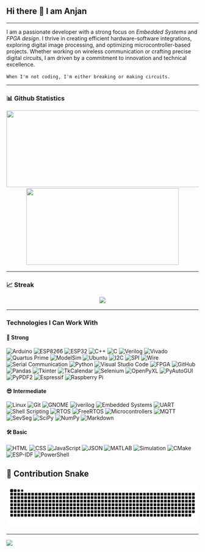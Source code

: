 ## Hi there 👋 I am Anjan

---
I am a passionate developer with a strong focus on *Embedded Systems* and *FPGA design*. I thrive in creating efficient hardware-software integrations, exploring digital image processing, and optimizing microcontroller-based projects. Whether working on wireless communication or crafting precise digital circuits, I am driven by a commitment to innovation and technical excellence.

`When I'm not coding, I'm either breaking or making circuits.`

___
### 📊 Github Statistics

<div align="center">
  <img height="200em" width = "550em" src="https://github-readme-stats-eight-theta.vercel.app/api?username=ItzzInfinity&show_icons=true&theme=dracula&include_all_commits=true&count_private=true"/>
  <img height="200em" width = "400em"  src="https://github-readme-stats.vercel.app/api/top-langs/?username=ItzzInfinity&theme=dracula&show_icons=true&layout=compact"/>
  </div
<!--   <div align="center">
<!--   <img height="200em" width = "1000em" src="https://github-profile-trophy.vercel.app/?username=ItzzInfinity&title=Commit,Followers,Stars,Repositories,PullRequest&theme=flat&margin-w=15"/> -->
<!-- </div> --> 

<!--![ItzzInfinity's Tropihes](https://github-profile-trophy.vercel.app/?username=ItzzInfinity&title=Commit,Followers,Stars,Repositories,PullRequest&theme=flat&margin-w=15) -->
___

### 📈 Streak

<div align="center">
   <img height="200em" src="https://github-readme-streak-stats.herokuapp.com/?user=ItzzInfinity&theme=dracula&show_icons=true&layout=compact"/><br>
<!--    <img height="200em" src="https://github-readme-streak-stats.herokuapp.com/?user=Itzzinfinity&theme=tokyonight&hide_border=false"/><br> -->
  
</div>


___
### Technologies I Can Work With

#### 💪 Strong
![Arduino](https://img.shields.io/badge/-Arduino-00979D?style=plastic&logo=arduino&logoColor=white)
![ESP8266](https://img.shields.io/badge/-ESP8266-000000?style=plastic&logo=esp8266&logoColor=white)
![ESP32](https://img.shields.io/badge/ESP32-gray?style=plastic)
![C++](https://img.shields.io/badge/-C++-00599C?style=plastic&logo=cplusplus&logoColor=white)
![C](https://img.shields.io/badge/-C-A8B9CC?style=plastic&logo=c&logoColor=black)
![Verilog](https://img.shields.io/badge/-Verilog-187bcd?style=plastic&logo=verilog&logoColor=white)
![Vivado](https://img.shields.io/badge/-Vivado-007ACC?style=plastic&logo=xilinx&logoColor=white)
![Quartus Prime](https://img.shields.io/badge/-Quartus_Prime-0071C5?style=plastic&logo=intel&logoColor=white)
![ModelSim](https://img.shields.io/badge/-ModelSim-3DDC84?style=plastic&logo=modelsim&logoColor=white)
![Ubuntu](https://img.shields.io/badge/Ubuntu-E95420?style=plastic&logo=ubuntu&logoColor=white)
![I2C](https://img.shields.io/badge/-I2C-4CAF50?style=plastic&logo=i2c&logoColor=white)
![SPI](https://img.shields.io/badge/-SPI-FF5722?style=plastic&logo=spi&logoColor=white)
![Wire](https://img.shields.io/badge/-Wire-FFCC00?style=plastic&logo=arduino&logoColor=white)
![Serial Communication](https://img.shields.io/badge/-Serial_Communication-FF9900?style=plastic&logo=serial&logoColor=white)
![Python](https://img.shields.io/badge/python-3670A0?style=plastic&logo=python&logoColor=ffdd54) 
![Visual Studio Code](https://img.shields.io/badge/Visual%20Studio%20Code-0078d7.svg?style=plastic&logo=visual-studio-code&logoColor=white)
![FPGA](https://img.shields.io/badge/-FPGA-009688?style=plastic&logo=fpga&logoColor=white)
![GitHub](https://img.shields.io/badge/-GitHub-181717?style=plastic&logo=github&logoColor=white)
![Pandas](https://img.shields.io/badge/-Pandas-150458?style=plastic&logo=pandas&logoColor=white)
![Tkinter](https://img.shields.io/badge/-Tkinter-ffcc00?style=plastic&logo=python&logoColor=white)
![TkCalendar](https://img.shields.io/badge/-TkCalendar-ff5722?style=plastic&logo=calendar&logoColor=white)
![Selenium](https://img.shields.io/badge/-Selenium-43B02A?style=plastic&logo=selenium&logoColor=white)
![OpenPyXL](https://img.shields.io/badge/-OpenPyXL-1D6F42?style=plastic&logo=microsoft-excel&logoColor=white)
![PyAutoGUI](https://img.shields.io/badge/-PyAutoGUI-555555?style=plastic&logo=python&logoColor=white)
![PyPDF2](https://img.shields.io/badge/-PyPDF2-BD081C?style=plastic&logo=adobe&logoColor=white)
![Espressif](https://img.shields.io/badge/espressif-E7352C.svg?style=plastic&logo=espressif&logoColor=white) 
![Raspberry Pi](https://img.shields.io/badge/-RaspberryPi-C51A4A?style=plastic&logo=Raspberry-Pi) 


#### 😎 Intermediate
![Linux](https://img.shields.io/badge/-Linux-FCC624?style=plastic&logo=linux&logoColor=black)
![Git](https://img.shields.io/badge/-Git-F05032?style=plastic&logo=git&logoColor=white)
![GNOME](https://img.shields.io/badge/GNOME-4A86CF.svg?style=plastic&logo=GNOME&logoColor=white)
![iverilog](https://img.shields.io/badge/-iverilog-green.svg) 
![Embedded Systems](https://img.shields.io/badge/-Embedded_Systems-007ACC?style=plastic&logo=embedded&logoColor=white)
![UART](https://img.shields.io/badge/-UART-FFC107?style=plastic&logo=uart&logoColor=black)
![Shell Scripting](https://img.shields.io/badge/-Shell_Scripting-4EAA25?style=plastic&logo=gnu-bash&logoColor=white)
![RTOS](https://img.shields.io/badge/-RTOS-007ACC?style=plastic&logo=rtos&logoColor=white)
![FreeRTOS](https://img.shields.io/badge/-FreeRTOS-003B57?style=plastic&logo=freertos&logoColor=white)
![Microcontrollers](https://img.shields.io/badge/-Microcontrollers-009688?style=plastic&logo=electronics&logoColor=white)
![MQTT](https://img.shields.io/badge/-MQTT-660066?style=plastic&logo=mqtt&logoColor=white)
![SevSeg](https://img.shields.io/badge/-SevSeg-FF5733?style=plastic&logo=arduino&logoColor=white)
![SciPy](https://img.shields.io/badge/-SciPy-8CAAE6?style=plastic&logo=scipy&logoColor=white)
![NumPy](https://img.shields.io/badge/-NumPy-013243?style=plastic&logo=numpy&logoColor=white)
![Markdown](https://img.shields.io/badge/markdown-%23000000.svg?style=plastic&logo=markdown&logoColor=white)   
<!--![Virtuoso](https://img.shields.io/badge/Virtuoso-%23EE0000.svg?style=plastic&logo=cadence&logoColor=white)-->

#### 🛠️ Basic
![HTML](https://img.shields.io/badge/-HTML-E34F26?style=plastic&logo=html5&logoColor=white)
![CSS](https://img.shields.io/badge/-CSS-1572B6?style=plastic&logo=css3&logoColor=white)
![JavaScript](https://img.shields.io/badge/-JavaScript-F7DF1E?style=plastic-square&logo=javascript&logoColor=black)
![JSON](https://img.shields.io/badge/-JSON-000000?style=plastic&logo=json&logoColor=white)
![MATLAB](https://img.shields.io/badge/-MATLAB-0076A8?style=plastic&logo=matlab&logoColor=white)
![Simulation](https://img.shields.io/badge/-Simulation-1E90FF?style=plastic&logo=simulation&logoColor=white)
![CMake](https://img.shields.io/badge/CMake-%23008FBA.svg?style=plastic&logo=cmake&logoColor=white)
![ESP-IDF](https://img.shields.io/badge/ESP--IDF-%23E7352C.svg?style=plastic&logo=espressif&logoColor=white) 
![PowerShell](https://img.shields.io/badge/PowerShell-%235391FE.svg?style=plastic&logo=powershell&logoColor=white) 

<h2>🐍 Contribution Snake</h2>
<picture>
  <source media="(prefers-color-scheme: dark)" srcset="https://github.com/TheVinaySagar/TheVinaySagar/blob/output/github-contribution-grid-snake-dark.svg" />
  <source media="(prefers-color-scheme: light)" srcset="https://github.com/TheVinaySagar/TheVinaySagar/blob/output/github-contribution-grid-snake.svg" />
  <img alt="github-snake" src="https://github.com/TheVinaySagar/TheVinaySagar/blob/output/github-contribution-grid-snake.svg" />
</picture>

___
<!--[![](https://visitcount.itsvg.in/api?id=ItzzInfinity&label=Profile%20Views&color=0&icon=1&pretty=false)](https://visitcount.itsvg.in)-->

![](https://komarev.com/ghpvc/?username=ItzzInfinity&label=Profile%20views&color=0e75b6&style=plastic)
